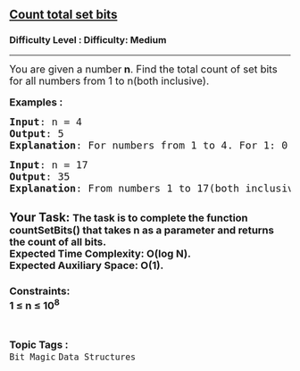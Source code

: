 <h2><a href="https://www.geeksforgeeks.org/problems/count-total-set-bits-1587115620/1?page=4&status=unsolved&sortBy=submissions">Count total set bits</a></h2><h3>Difficulty Level : Difficulty: Medium</h3><hr><div class="problems_problem_content__Xm_eO"><p><span style="font-size: 18px;">You are given a number<strong> n</strong>. Find the total count of set bits for all numbers from 1 to n(both inclusive).</span><br><br><span style="font-size: 18px;"><strong>Examples :<br></strong></span></p>
<pre><span style="font-size: 18px;"><strong>Input</strong>: n = 4
<strong>Output</strong>: 5
<strong>Explanation</strong>: For numbers from 1 to 4. For 1: 0 0 1 = 1 set bits For 2: 0 1 0 = 1 set bits For 3: 0 1 1 = 2 set bits For 4: 1 0 0 = 1 set bits Therefore, the total set bits is 5.</span>
</pre>
<pre><span style="font-size: 18px;"><strong>Input</strong>: n = 17
<strong>Output</strong>: 35
<strong>Explanation</strong>: From numbers 1 to 17(both inclusive), the total number of set bits is 35.</span></pre>
<h2><strong>Your Task:</strong> <span style="font-size: 18px;">The task is to complete the function countSetBits() that takes n as a parameter and returns the count of all bits.<br>Expected Time Complexity:&nbsp;O(log N).<br><strong>Expected Auxiliary Space:</strong>&nbsp;O(1).</span><br><br><strong><span style="font-size: 18px;">Constraints:</span></strong><br><span style="font-size: 18px;">1 ≤ n ≤ 10<sup>8</sup></span></h2></div><br><p><span style=font-size:18px><strong>Topic Tags : </strong><br><code>Bit Magic</code>&nbsp;<code>Data Structures</code>&nbsp;